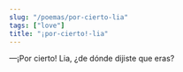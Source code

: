 ```yaml
---
slug: "/poemas/por-cierto-lia"
tags: ["love"]
title: "¡por-cierto!-lia"
---
```

—¡Por cierto! Lia, ¿de dónde dijiste que eras?